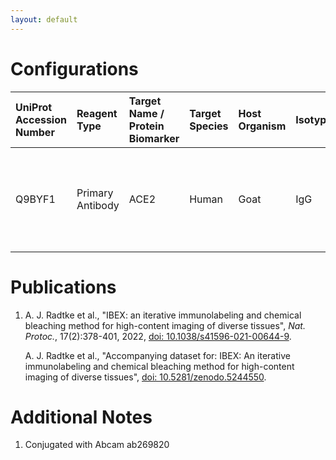 ```yaml
---
layout: default
---
```


# Configurations

| UniProt Accession Number   | Reagent Type     | Target Name / Protein Biomarker   | Target Species   | Host Organism   | Isotype   | Clonality   | Vendor      | Catalog Number       | Conjugate   | RRID       | Availability   | Method           | Tissue Preservation   | Target Tissue   | Tissue State   | Detergent         | Antigen Retrieval Conditions                                  | Dye Inactivation Conditions                                            | Recommend   | Agree                                    | Disagree   | Contributor         | Notes       |
|:---------------------------|:-----------------|:----------------------------------|:-----------------|:----------------|:----------|:------------|:------------|:---------------------|:------------|:-----------|:---------------|:-----------------|:----------------------|:----------------|:---------------|:------------------|:--------------------------------------------------------------|:-----------------------------------------------------------------------|:------------|:-----------------------------------------|:-----------|:--------------------|:------------|
| Q9BYF1                     | Primary Antibody | ACE2                              | Human            | Goat            | IgG       | Polyclonal  | R&D Systems | AF933 (Unconjugated) | AF555       | AB_2892761 | Custom         | IBEX2D Automated | FFPE                  | Kidney          | NA             | 0.3% Triton-X-100 | pH 6 for 40 minutes at 95C (AR6 Akoya Biosciences AR600250ML) | 0.5 mg/ml LiBH4 10 minutes continuous exchange with automated protocol | Yes         | [0000-0003-4379-8967](https://orcid.org/0000-0003-4379-8967) [[1](#publications)] | NA         | [0000-0003-4379-8967](https://orcid.org/0000-0003-4379-8967) | [1](#notes) |

# Publications

<a name="publications"></a>
1. A. J. Radtke et al., "IBEX: an iterative immunolabeling and chemical bleaching
 method for high-content imaging of diverse tissues", *Nat. Protoc.*, 17(2):378-401, 2022, [doi: 10.1038/s41596-021-00644-9](https://doi.org/10.1038/s41596-021-00644-9).

    A. J. Radtke et al., "Accompanying dataset for: IBEX: An iterative immunolabeling and chemical bleaching method for high-content imaging of diverse tissues", [doi: 10.5281/zenodo.5244550](https://doi.org/10.5281/zenodo.5244551).


# Additional Notes

<a name="notes"></a>
1. Conjugated with Abcam ab269820
